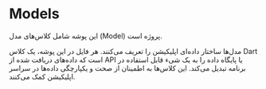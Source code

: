# Models

این پوشه شامل کلاس‌های مدل (Model) پروژه است.

مدل‌ها ساختار داده‌ای اپلیکیشن را تعریف می‌کنند. هر فایل در این پوشه، یک کلاس Dart است که داده‌های دریافت شده از API یا پایگاه داده را به یک شیء قابل استفاده در برنامه تبدیل می‌کند. این کلاس‌ها به اطمینان از صحت و یکپارچگی داده‌ها در سراسر اپلیکیشن کمک می‌کنند.